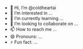 - 👋 Hi, I’m @coldheartai
- 👀 I’m interested in ...
- 🌱 I’m currently learning ...
- 💞️ I’m looking to collaborate on ...
- 📫 How to reach me ...
- 😄 Pronouns: ...
- ⚡ Fun fact: ...

<!---
coldheartai/coldheartai is a ✨ special ✨ repository because its `README.md` (this file) appears on your GitHub profile.
You can click the Preview link to take a look at your changes.
--->

